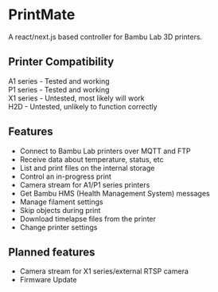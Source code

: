# PrintMate
A react/next.js based controller for Bambu Lab 3D printers. 

## Printer Compatibility
A1 series - Tested and working\
P1 series - Tested and working\
X1 series - Untested, most likely will work\
H2D - Untested, unlikely to function correctly

## Features
* Connect to Bambu Lab printers over MQTT and FTP
* Receive data about temperature, status, etc
* List and print files on the internal storage
* Control an in-progress print
* Camera stream for A1/P1 series printers
* Get Bambu HMS (Health Management System) messages
* Manage filament settings
* Skip objects during print
* Download timelapse files from the printer
* Change printer settings

## Planned features
* Camera stream for X1 series/external RTSP camera
* Firmware Update
